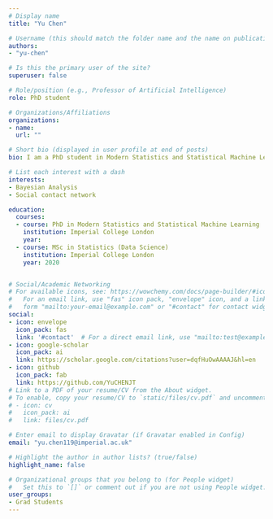 ```yaml
---
# Display name
title: "Yu Chen"

# Username (this should match the folder name and the name on publications)
authors:
- "yu-chen"

# Is this the primary user of the site?
superuser: false

# Role/position (e.g., Professor of Artificial Intelligence)
role: PhD student

# Organizations/Affiliations
organizations:
- name: 
  url: ""

# Short bio (displayed in user profile at end of posts)
bio: I am a PhD student in Modern Statistics and Statistical Machine Learning at Imperial College London.

# List each interest with a dash
interests:
- Bayesian Analysis
- Social contact network

education:
  courses:
  - course: PhD in Modern Statistics and Statistical Machine Learning
    institution: Imperial College London
    year: 
  - course: MSc in Statistics (Data Science)
    institution: Imperial College London
    year: 2020


# Social/Academic Networking
# For available icons, see: https://wowchemy.com/docs/page-builder/#icons
#   For an email link, use "fas" icon pack, "envelope" icon, and a link in the
#   form "mailto:your-email@example.com" or "#contact" for contact widget.
social:
- icon: envelope
  icon_pack: fas
  link: '#contact'  # For a direct email link, use "mailto:test@example.org".
- icon: google-scholar
  icon_pack: ai
  link: https://scholar.google.com/citations?user=dqfHuOwAAAAJ&hl=en
- icon: github
  icon_pack: fab
  link: https://github.com/YuCHENJT
# Link to a PDF of your resume/CV from the About widget.
# To enable, copy your resume/CV to `static/files/cv.pdf` and uncomment the lines below.
# - icon: cv
#   icon_pack: ai
#   link: files/cv.pdf

# Enter email to display Gravatar (if Gravatar enabled in Config)
email: "yu.chen119@imperial.ac.uk"

# Highlight the author in author lists? (true/false)
highlight_name: false

# Organizational groups that you belong to (for People widget)
#   Set this to `[]` or comment out if you are not using People widget.
user_groups:
- Grad Students
---
```


